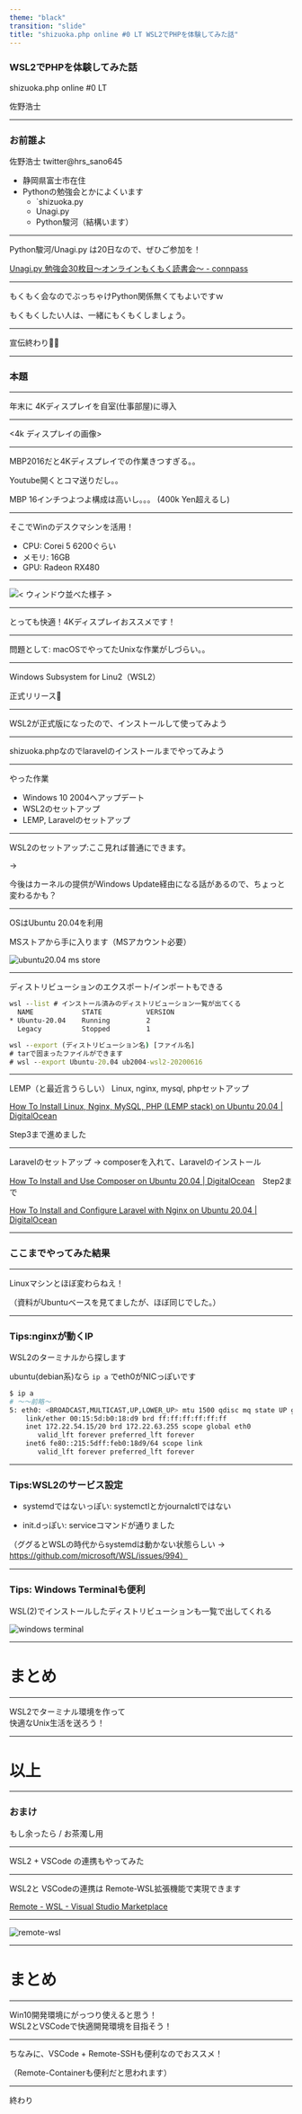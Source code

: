```yaml
---
theme: "black"
transition: "slide"
title: "shizuoka.php online #0 LT WSL2でPHPを体験してみた話"
---
```


### WSL2でPHPを体験してみた話

shizuoka.php online #0 LT

佐野浩士

---

### お前誰よ

佐野浩士 twitter@hrs_sano645

- 静岡県富士市在住
- Pythonの勉強会とかによくいます
  - `shizuoka.py
  - Unagi.py
  - Python駿河（結構います）

---

Python駿河/Unagi.py は20日なので、ぜひご参加を！

[Unagi.py 勉強会30枚目～オンラインもくもく読書会～ - connpass](https://unagi-py.connpass.com/event/177428/)

---

もくもく会なのでぶっちゃけPython関係無くてもよいですｗ

もくもくしたい人は、一緒にもくもくしましょう。

---

宣伝終わり🙇‍♂️

---

### 本題

---

年末に 4Kディスプレイを自室(仕事部屋)に導入

---

<4k ディスプレイの画像>

---

MBP2016だと4Kディスプレイでの作業きつすぎる。。

Youtube開くとコマ送りだし。。

MBP 16インチつよつよ構成は高いし。。。
(400k Yen超えるし)

---

そこでWinのデスクマシンを活用！

- CPU: Corei 5 6200ぐらい
- メモリ: 16GB
- GPU: Radeon RX480

---

![< ウィンドウ並べた様子 >](./img/slideimg_1.jpg)

---

とっても快適！4Kディスプレイおススメです！


---

問題として: macOSでやってたUnixな作業がしづらい。。

---

Windows Subsystem for Linu2（WSL2）

正式リリース🎉

---

WSL2が正式版になったので、インストールして使ってみよう

---

shizuoka.phpなのでlaravelのインストールまでやってみよう

---

やった作業

- Windows 10 2004へアップデート
- WSL2のセットアップ
- LEMP, Laravelのセットアップ

---

WSL2のセットアップ:ここ見れば普通にできます。

-> 

今後はカーネルの提供がWindows Update経由になる話があるので、ちょっと変わるかも？

---

OSはUbuntu 20.04を利用

MSストアから手に入ります（MSアカウント必要）

![ubuntu20.04 ms store](./img/slideimg_2.jpg)


---

ディストリビューションのエクスポート/インポートもできる

```cmd
wsl --list # インストール済みのディストリビューション一覧が出てくる
  NAME            STATE           VERSION
* Ubuntu-20.04    Running         2
  Legacy          Stopped         1

wsl --export (ディストリビューション名) [ファイル名]
# tarで固まったファイルができます
# wsl --export Ubuntu-20.04 ub2004-wsl2-20200616

```

---

LEMP（と最近言うらしい） Linux, nginx, mysql, phpセットアップ

[How To Install Linux, Nginx, MySQL, PHP (LEMP stack) on Ubuntu 20.04 | DigitalOcean](https://www.digitalocean.com/community/tutorials/how-to-install-linux-nginx-mysql-php-lemp-stack-on-ubuntu-20-04)

Step3まで進めました

---

Laravelのセットアップ -> composerを入れて、Laravelのインストール

[How To Install and Use Composer on Ubuntu 20.04 | DigitalOcean](https://www.digitalocean.com/community/tutorials/how-to-install-and-use-composer-on-ubuntu-20-04)　Step2まで


[How To Install and Configure Laravel with Nginx on Ubuntu 20.04 | DigitalOcean](https://www.digitalocean.com/community/tutorials/how-to-install-and-configure-laravel-with-nginx-on-ubuntu-20-04)

---

### ここまでやってみた結果

---

Linuxマシンとほぼ変わらねえ！


（資料がUbuntuベースを見てましたが、ほぼ同じでした。）

---

### Tips:nginxが動くIP

WSL2のターミナルから探します

ubuntu(debian系)なら `ip a` でeth0がNICっぽいです

```bash
$ ip a
# ～～前略～
5: eth0: <BROADCAST,MULTICAST,UP,LOWER_UP> mtu 1500 qdisc mq state UP group default qlen 1000
    link/ether 00:15:5d:b0:18:d9 brd ff:ff:ff:ff:ff:ff
    inet 172.22.54.15/20 brd 172.22.63.255 scope global eth0
       valid_lft forever preferred_lft forever
    inet6 fe80::215:5dff:feb0:18d9/64 scope link 
       valid_lft forever preferred_lft forever
```


---

### Tips:WSL2のサービス設定

- systemdではないっぽい: systemctlとかjournalctlではない

- init.dっぽい: serviceコマンドが通りました

（ググるとWSLの時代からsystemdは動かない状態らしい -> https://github.com/microsoft/WSL/issues/994）

---

### Tips: Windows Terminalも便利

WSL(2)でインストールしたディストリビューションも一覧で出してくれる

![windows terminal](./img/slideimg_3.jpg)

---

# まとめ

---

WSL2でターミナル環境を作って<br>
快適なUnix生活を送ろう！

---

# 以上

---

### おまけ

もし余ったら / お茶濁し用

---

WSL2 + VSCode の連携もやってみた

---

WSL2と VSCodeの連携は Remote-WSL拡張機能で実現できます

[Remote - WSL - Visual Studio Marketplace](https://marketplace.visualstudio.com/items?itemName=ms-vscode-remote.remote-wsl)

---

![remote-wsl](./img/slideimg_4.png)

---

# まとめ

---

Win10開発環境にがっつり使えると思う！<br>
WSL2とVSCodeで快適開発環境を目指そう！

---

ちなみに、VSCode + Remote-SSHも便利なのでおススメ！

（Remote-Containerも便利だと思われます）

---

終わり